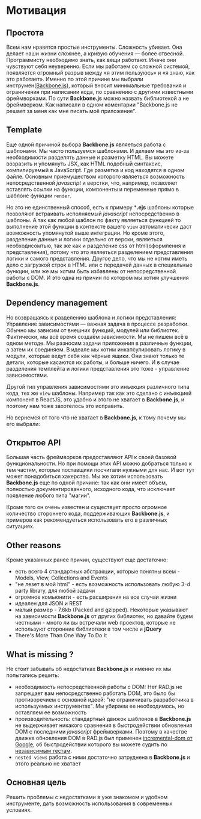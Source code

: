 # Мотивация

## Простота

Всем нам нравятся простые инструменты. Сложность убивает. Она делает наши жизни сложнее, а кривую обучения — более отвесной. Программисту необходимо знать, как вещи работают. Иначе они чувствуют себя неуверенно. Если мы работаем со сложной системой, появляется огромный разрыв между «я этим пользуюсь» и «я знаю, как это работает».
Именно по этой причине мы выбрали инструмен([Backbone.js](http://backbonejs.org/)), который вносит минимальные требования и ограничения при написании кода, по сравнению с другими известными фреймворками.
По сути **Backbone.js** можно назвать библиотекой а не фреймверком. Как написали в одном коментарии "Backbone.js не решает за меня как мне писать моё приложение".

## Template

Еще одной причиной выбора **Backbone.js** являеться работа с шаблонами. Мы часто пользуемся шаблонами. И делаем мы это из-за необходимости разделять данные и разметку HTML. Вы можете возразить и упомянуть JSX, как HTML подобный синтаксис, компилируемый в JavaScript. Где разметка и код находятся в одном файле. Основным приемуществом которого являеться возможность непосредственной *javascript* и верстки, что, например, позволяет вставлять ссылки на функции, компоненты и переменные прямо в шаблоне функции `render`.

Но это не единственный способ, есть к примеру ***.ejs** шаблоны которые позволяют встраивать исполняемый *javascript* непосредственно в шаблоны. А так как любой шаблон по факту являеться функцией то выполнение этой функции в контексте вашего `view` автоматически даст возможность упомянутой выше интеграции. Но кроме этого, разделение данные и логики отдельно от верски, являеться необходисомтью, так же как и разделение css от html(оформления и представления), потому что это являеться разделением представления логики и самого представления. Другое дело, что мы не хотим иметь дело с загрузкой строк в HTML или с передачей данных в специальные функции, или же мы хотим быть избавлены от непосредственной работы с DOM. И это одна из причин по котором мы хотим улучшения **Backbone.js**.

## Dependency management

Но возвращаясь к разделению шаблона и логики представления: Управление зависимостями — важная задача в процессе разработки. Обычно мы зависим от внешних функций, модулей или библиотек. Фактически, мы всё время создаём зависимости. Мы не пишем всё в одном методе. Мы разносим задачи приложения в различные функции, а затем их соединяем. В идеале мы хотим инкапсулировать логику в модули, которые ведут себя как чёрные ящики. Они знают только те детали, которые касаются их работы, и больше ничего. И в случае разделения темплейта и логики представления это тоже  - управление зависимостями.

Другой тип управления зависимостями это инъекция различного типа кода, тех же `view` шаблоны. Например так как это сделано с инъекцией компонент в ReactJS, это удобно и этого не хватает в **Backbone.js**, и поэтому нам тоже захотелось это исправить.

Но вернемся от того что не хватает в **Backbone.js**, к тому почему мы его выбрали:

## Открытое API  

Большая часть фреймворков предоставляют API к своей базовой функциональности. Но при помощи этих API можно добраться только к тем частям, которые поставщики посчитали нужными для нас. И вот тут может понадобиться хакерство. Мы же хотим использовать **Backbone.js** еще по одной причине: так как они имеет объем, полностью документированного, исходного кода, что исключает появление любого типа "магии". 

Кроме того он очень известен и существует просто огромное количество стороннего кода, поддерживающих **Backbone.js**, и примеров как рекомендуеться использовать его в различных ситуациях.

## Other reasons

Кроме указанных ранее причин, существуют еще достаточно:

* есть всего 4 стандартных абстракции, которые понятны всем - Models, View, Collections and Events
* "не лезет в мой html" - есть возможность использовать любую 3-d party library, для любой задачи
* огромное комьюнити - есть расширения на все случаи жизни
* идеален для JSON и REST
* малый размер - 7.6kb (Packed and gzipped). Некоторые указывают на зависимости **Backbone.js** от других библиотек, но давайте будем честными - много ли вы встречали web проектов, которые не используют сторонние библиотеки в том числе и **jQuery**
* There's More Than One Way To Do It

## What is missing ?

Не стоит забывать об недостатках **Backbone.js** и именно их мы попытались решить:

* необходимость непосредственной работы с DOM: Нет RAD.js не запрещает вам непосредственно работать DOM, это было бы противоречием с основной идеей: "не ограничивать разработчика в используемых инструментах". Мы убираем ее необходимось, но оставляем ее возможность
* производительность: стандартный движок шаблонов в **Backbone.js** не выдерживает никакого сравнения в быстродействии обновления DOM  с последними *javascript* фреймверками. Поэтому в качестве движка обновления DOM в RAD.js был применен [incremental-dom от Google](http://google.github.io/incremental-dom/#about), об быстродействии которого вы можете судить по [независимым тестам](https://auth0.com/blog/2016/01/11/updated-and-improved-more-benchmarks-virtual-dom-vs-angular-12-vs-mithril-js-vs-the-rest/). 
* `nested views` работа с ними достаточно затруднена в **Backbone.js** и этого реально не хватает

## Основная цель

Решить проблемы с недостатками в уже знакомом и удобном инструменте, дать возможность использования в современных условиях.
